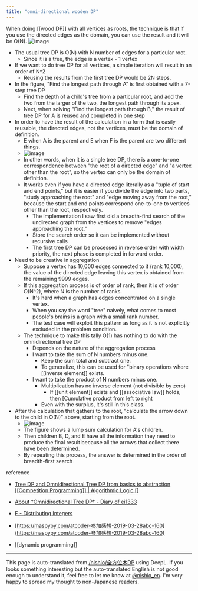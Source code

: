 ```yaml
---
title: "omni-directional wooden DP"
---
```


When doing [[wood DP]] with all vertices as roots, the technique is that if you use the directed edges as the domain, you can use the result and it will be O(N).
![image](https://gyazo.com/5f02c5706cebeceb42cc0f5e7ed2843f/thumb/1000)
- The usual tree DP is O(N) with N number of edges for a particular root.
    - Since it is a tree, the edge is a vertex - 1 vertex
- If we want to do tree DP for all vertices, a simple iteration will result in an order of N^2
    - Reusing the results from the first tree DP would be 2N steps.
- In the figure, "Find the longest path through A" is first obtained with a 7-step tree DP
    - Find the depth of a child's tree from a particular root, and add the two from the larger of the two, the longest path through its apex.
    - Next, when solving "Find the longest path through B," the result of tree DP for A is reused and completed in one step
- In order to have the result of the calculation in a form that is easily reusable, the directed edges, not the vertices, must be the domain of definition.
    - E when A is the parent and E when F is the parent are two different things.
    - ![image](https://gyazo.com/7b2da7c244be0051fd9755847b7e7d22/thumb/1000)
    - In other words, when it is a single tree DP, there is a one-to-one correspondence between "the root of a directed edge" and "a vertex other than the root", so the vertex can only be the domain of definition.
    - It works even if you have a directed edge literally as a "tuple of start and end points," but it is easier if you divide the edge into two parts, "study approaching the root" and "edge moving away from the root," because the start and end points correspond one-to-one to vertices other than the root, respectively.
        - The implementation I saw first did a breadth-first search of the undirected graph from the vertices to remove "edges approaching the root."
        - Store the search order so it can be implemented without recursive calls
        - The first tree DP can be processed in reverse order with width priority, the next phase is completed in forward order.
- Need to be creative in aggregation
    - Suppose a vertex has 10,000 edges connected to it (rank 10,000), the value of the directed edge leaving this vertex is obtained from the remaining 9999 edges.
    - If this aggregation process is of order of rank, then it is of order O(N^2), where N is the number of ranks.
        - It's hard when a graph has edges concentrated on a single vertex.
        - When you say the word "tree" naively, what comes to most people's brains is a graph with a small rank number.
        - The test case will exploit this pattern as long as it is not explicitly excluded in the problem condition.
    - The technique to make this tally O(1) has nothing to do with the omnidirectional tree DP
        - Depends on the nature of the aggregation process
        - I want to take the sum of N numbers minus one.
            - Keep the sum total and subtract one.
            - To generalize, this can be used for "binary operations where [[inverse element]] exists.
        - I want to take the product of N numbers minus one.
            - Multiplication has no inverse element (not divisible by zero)
                - If [[unit element]] exists and [[associative law]] holds, then [Cumulative product from left to right
            - Even with the surplus, it's still in this class.
- After the calculation that gathers to the root, "calculate the arrow down to the child in O(N)" above, starting from the root.
    - ![image](https://gyazo.com/9cdfd1567858c3214c5f7147643700fe/thumb/1000)
    - The figure shows a lump sum calculation for A's children.
    - Then children B, D, and E have all the information they need to produce the final result because all the arrows that collect there have been determined.
    - By repeating this process, the answer is determined in the order of breadth-first search

reference
- [Tree DP and Omnidirectional Tree DP from basics to abstraction [[Competition Programming]] | Algorithmic Logic []](https://algo-logic.info/tree-dp/)
- [About †Omnidirectional Tree DP† - Diary of ei1333](https://ei1333.hateblo.jp/entry/2017/04/10/224413)
- [F - Distributing Integers](https://atcoder.jp/contests/abc160/tasks/abc160_f)
- [https://maspypy.com/atcoder-参加感想-2019-03-28abc-160](https://maspypy.com/atcoder-参加感想-2019-03-28abc-160)

- [[dynamic programming]]
---
This page is auto-translated from [/nishio/全方位木DP](https://scrapbox.io/nishio/全方位木DP) using DeepL. If you looks something interesting but the auto-translated English is not good enough to understand it, feel free to let me know at [@nishio_en](https://twitter.com/nishio_en). I'm very happy to spread my thought to non-Japanese readers.